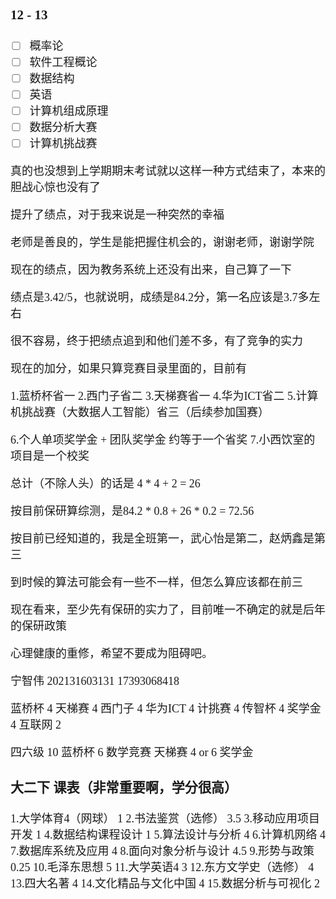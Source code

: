 <font face= "楷体" size = 4>

### 12 - 13
- [ ] 概率论
- [ ] 软件工程概论
- [ ] 数据结构
- [ ] 英语
- [ ] 计算机组成原理
- [ ] 数据分析大赛
- [ ] 计算机挑战赛

真的也没想到上学期期末考试就以这样一种方式结束了，本来的胆战心惊也没有了

提升了绩点，对于我来说是一种突然的幸福

老师是善良的，学生是能把握住机会的，谢谢老师，谢谢学院

现在的绩点，因为教务系统上还没有出来，自己算了一下

绩点是3.42/5，也就说明，成绩是84.2分，第一名应该是3.7多左右

很不容易，终于把绩点追到和他们差不多，有了竞争的实力

现在的加分，如果只算竞赛目录里面的，目前有

1.蓝桥杯省一  2.西门子省二  3.天梯赛省一  4.华为ICT省二  5.计算机挑战赛（大数据人工智能）省三（后续参加国赛）

6.个人单项奖学金 + 团队奖学金 约等于一个省奖  7.小西饮室的项目是一个校奖 

总计（不除人头）的话是 4 * 4 + 2 = 26

按目前保研算综测，是84.2 * 0.8 + 26 * 0.2 = 72.56

按目前已经知道的，我是全班第一，武心怡是第二，赵炳鑫是第三

到时候的算法可能会有一些不一样，但怎么算应该都在前三

现在看来，至少先有保研的实力了，目前唯一不确定的就是后年的保研政策

心理健康的重修，希望不要成为阻碍吧。


宁智伟 202131603131 
17393068418

蓝桥杯  4
天梯赛  4
西门子  4
华为ICT 4
计挑赛  4
传智杯  4
奖学金  4
互联网  2


四六级 10
蓝桥杯 6
数学竞赛
天梯赛 4 or 6
奖学金

### 大二下 课表（非常重要啊，学分很高）

1.大学体育4（网球） 1
2.书法鉴赏（选修）  3.5
3.移动应用项目开发  1
4.数据结构课程设计  1
5.算法设计与分析    4
6.计算机网络       4
7.数据库系统及应用  4
8.面向对象分析与设计 4.5
9.形势与政策        0.25
10.毛泽东思想       5
11.大学英语4       3
12.东方文学史（选修） 4
13.四大名著        4
14.文化精品与文化中国 4
15.数据分析与可视化   2